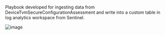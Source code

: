 Playbook developed for ingesting data from DeviceTvmSecureConfigurationAssessment and write into a custom table in log analytics workspace from Sentinel. 

![image](https://github.com/user-attachments/assets/281c8a80-dca4-4439-8d32-3b2f965ec0ef)

